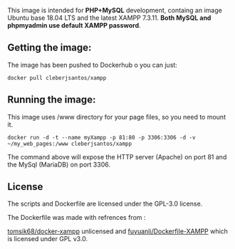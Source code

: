 This image is intended for **PHP+MySQL** development, containg an image Ubuntu base 18.04 LTS and the latest XAMPP 7.3.11.
**Both MySQL and phpmyadmin use default XAMPP password**.

## Getting the image:
The image has been pushed to Dockerhub o you can just:

```
docker pull cleberjsantos/xampp
```

## Running the image:

This image uses /www directory for your page files, so you need to mount it.

```
docker run -d -t --name myXampp -p 81:80 -p 3306:3306 -d -v ~/my_web_pages:/www cleberjsantos/xampp
```

The command above will expose the HTTP server (Apache) on port 81 and the MySql (MariaDB) on port 3306.


## License

The scripts and Dockerfile are licensed under the GPL-3.0 license.

The Dockerfile was made with refrences from :

[tomsik68/docker-xampp](https://github.com/tomsik68/docker-xampp) unlicensed and [fuyuanli/Dockerfile-XAMPP](https://github.com/fuyuanli/Dockerfile-XAMPP) which is licensed under GPL v3.0.
